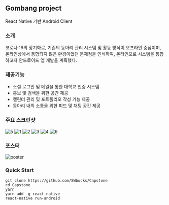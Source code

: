 ## Gombang project
React Native 기반 Android Client

### 소개
코로나 19의 장기화로, 기존의 동아리 관리 시스템 및 활동 방식이 오프라인 중심이며, 온라인상에서 통합되지 않은 환경이었던 문제점을 인식하여, 온라인으로 시스템을 통합하고자 안드로이드 앱 개발을 계획했다.

### 제공기능
- 소셜 로그인 및 메일을 통한 대학교 인증 시스템
- 홍보 및 검색을 위한 공간 제공
- 캘린더 관리 및 포트폴리오 작성 기능 제공
- 동아리 내의 소통을 위한 피드 및 채팅 공간 제공

### 주요 스크린샷
![5](https://user-images.githubusercontent.com/57908055/114488436-54dab900-9c4c-11eb-93df-0f089c858264.png)
![1](https://user-images.githubusercontent.com/57908055/114488439-57d5a980-9c4c-11eb-8f13-de278aa4d6e6.png)
![2](https://user-images.githubusercontent.com/57908055/114488444-599f6d00-9c4c-11eb-8588-e41ab64e923b.png)
![3](https://user-images.githubusercontent.com/57908055/114488449-5b693080-9c4c-11eb-8aab-ce5ebca8830f.png)
![4](https://user-images.githubusercontent.com/57908055/114488454-5dcb8a80-9c4c-11eb-8ec4-429e68cda83e.png)
![6](https://user-images.githubusercontent.com/57908055/114488459-5f954e00-9c4c-11eb-8a8d-dc2ed5ae1704.png)

### 포스터
![poster](https://user-images.githubusercontent.com/57908055/114488759-e21e0d80-9c4c-11eb-99c8-7671dd02e2e2.png)


### Quick Start
```
git clone https://github.com/SWbucks/Capstone
cd Capstone
yarn
yarn add -g react-native
react-native run-android
```


